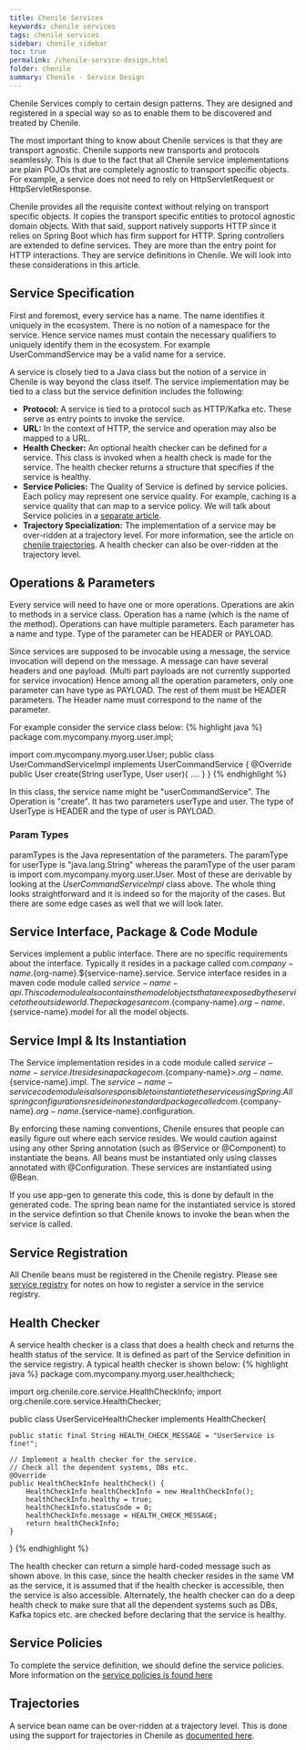 ```yaml
---
title: Chenile Services
keywords: chenile services
tags: chenile services 
sidebar: chenile_sidebar
toc: true
permalink: /chenile-service-design.html
folder: chenile
summary: Chenile - Service Design
---
```

Chenile Services comply to certain design patterns. They are designed and registered in a special way so as to enable them to be discovered and treated by Chenile. 

The most important thing to know about Chenile services is that they are transport agnostic. Chenile supports new transports and protocols seamlessly. This is due to the fact that all Chenile service implementations are plain POJOs that are completely agnostic to transport specific objects. For example, a service does not need to rely on HttpServletRequest or HttpServletResponse. 

Chenile provides all the requisite context without relying on transport specific objects. It copies the transport specific entities to protocol agnostic domain objects. With that said, support natively supports HTTP since it relies on Spring Boot which has firm support for HTTP. Spring controllers are extended to define services. They are more than the entry point for HTTP interactions. They are service definitions in Chenile. We will look into these considerations in this article. 

## Service Specification
First and foremost, every service has a name. The name identifies it uniquely in the ecosystem. There is no notion of a namespace for the service. Hence service names must contain the necessary qualifiers to uniquely identify them in the ecosystem. For example UserCommandService may be a valid name for a service. 

A service is closely tied to a Java class but the notion of a service in Chenile is way beyond the class itself. The service implementation may be tied to a class but the service definition includes the following:
* **Protocol:** A service is tied to a protocol such as HTTP/Kafka etc. These serve as entry points to invoke the service.
* **URL:** In the context of HTTP, the service and operation may also be mapped to a URL. 
* **Health Checker:** An optional health checker can be defined for a service. This class is invoked when a health check is made for the service. The health checker returns a structure that specifies if the service is healthy.
* **Service Policies:** The Quality of Service is defined by service policies. Each policy may represent one service quality. For example, caching is a service quality that can map to a service policy. We will talk about Service policies in a [separate article](/chenile-service-quality.html). 
* **Trajectory Specialization:** The implementation of a service may be over-ridden at a trajectory level. For more information, see the article on [chenile trajectories](/chenile-trajectories.html). A health checker can also be over-ridden at the trajectory level.


## Operations & Parameters
Every service will need to have one or more operations. Operations are akin to methods in a service class. Operation has a name (which is the name of the method). Operations can have multiple parameters. Each parameter has a name and type. Type of the parameter can be HEADER or PAYLOAD. 

Since services are supposed to be invocable using a message, the service invocation will depend on the message. A message can have several headers and one payload. (Multi part payloads are not currently supported for service invocation) Hence among all the operation parameters, only one parameter can have type as PAYLOAD. The rest of them must be HEADER parameters. The Header name must correspond to the name of the parameter. 

For example consider the service class below: 
{% highlight java %}
package com.mycompany.myorg.user.impl;

import com.mycompany.myorg.user.User;
public class UserCommandServiceImpl implements UserCommandService {
	@Override public User create(String userType, User user){
		....
	}
}
{% endhighlight %}

In this class, the service name might be "userCommandService". The Operation is "create". It has two parameters userType and user. The type of UserType is HEADER and the type of user is PAYLOAD. 

### Param Types
paramTypes is the Java representation of the parameters. The paramType for userType is "java.lang.String" whereas the paramType of the user param is import com.mycompany.myorg.user.User. Most of these are derivable by looking at the _UserCommandServiceImpl_ class above. The whole thing looks straightforward and it is indeed so for the majority of the cases. But there are some edge cases as well that we will look later. 

## Service Interface, Package & Code Module
Services implement a public interface. There are no specific requirements about the interface. Typically it resides in a package called com.${company-name}.${org-name}.${service-name}.service. Service interface resides in a maven code module called ${service-name}-api. This code module also contains the model objects that are exposed by the service to the outside world. The packages are com.${company-name}.${org-name}.${service-name}.model for all the model objects. 

## Service Impl & Its Instantiation
The Service implementation resides in a code module called ${service-name}-service. It resides in a package com.${company-name}>.${org-name}.${service-name}.impl. The  ${service-name}-service code module is also responsible to instantiate the service using Spring. All spring configurations reside in one standard package called com.${company-name}.${org-name}.${service-name}.configuration. 

By enforcing these naming conventions, Chenile ensures that people can easily figure out where each service resides. We would caution against using any other Spring annotation (such as @Service or @Component) to instantiate the beans. All beans must be instantiated only using classes annotated with @Configuration. These services are instantiated using @Bean. 

If you use app-gen to generate this code, this is done by default in the generated code. 
The spring bean name for the instantiated service is stored in the service defintion so that Chenile knows to invoke the bean when the service is called.

## Service Registration
All Chenile beans must be registered in the Chenile registry. Please see [service registry](/local-service-registry.html) for notes on how to register a service in the service registry. 

## Health Checker
A service health checker is a class that does a health check and returns the health status of the service. It is defined as part of the Service definition in the service registry. A typical health checker is shown below:
{% highlight java %}
package com.mycompany.myorg.user.healthcheck;

import org.chenile.core.service.HealthCheckInfo;
import org.chenile.core.service.HealthChecker;

public class UserServiceHealthChecker implements HealthChecker{

	public static final String HEALTH_CHECK_MESSAGE = "UserService is fine!";

	// Implement a health checker for the service.
	// Check all the dependent systems, DBs etc. 
	@Override
	public HealthCheckInfo healthCheck() {
		HealthCheckInfo healthCheckInfo = new HealthCheckInfo();
		healthCheckInfo.healthy = true;
		healthCheckInfo.statusCode = 0;
		healthCheckInfo.message = HEALTH_CHECK_MESSAGE;
		return healthCheckInfo;
	}

}
{% endhighlight %}

The health checker can return a simple hard-coded message such as shown above. In this case, since the health checker resides in the same VM as the service, it is assumed that if the health checker is accessible, then the service is also accessible. Alternately, the health checker can do a deep health check to make sure that all the dependent systems such as DBs, Kafka topics etc. are checked before declaring that the service is healthy. 

## Service Policies
To complete the service definition, we should define the service policies. More information on the [service policies is found here](/chenile-service-policies.html)

## Trajectories
A service bean name can be over-ridden at a trajectory level. This is done using the support for trajectories in Chenile as [documented here](/chenile-trajectories.html).

